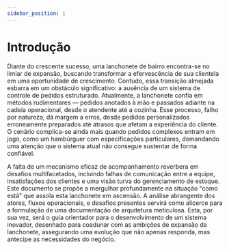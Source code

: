 ```yaml
---
sidebar_position: 1
---
```


# Introdução

Diante do crescente sucesso, uma lanchonete de bairro encontra-se no limiar de expansão, buscando transformar a efervescência de sua clientela em uma oportunidade de crescimento. Contudo, essa transição almejada esbarra em um obstáculo significativo: a ausência de um sistema de controle de pedidos estruturado. Atualmente, a lanchonete confia em métodos rudimentares — pedidos anotados à mão e passados adiante na cadeia operacional, desde o atendente até a cozinha. Esse processo, falho por natureza, dá margem a erros, desde pedidos personalizados erroneamente preparados até atrasos que afetam a experiência do cliente. O cenário complica-se ainda mais quando pedidos complexos entram em jogo, como um hambúrguer com especificações particulares, demandando uma atenção que o sistema atual não consegue sustentar de forma confiável.

A falta de um mecanismo eficaz de acompanhamento reverbera em desafios multifacetados, incluindo falhas de comunicação entre a equipe, insatisfações dos clientes e uma visão turva do gerenciamento de estoque. Este documento se propõe a mergulhar profundamente na situação "como está" que assola esta lanchonete em ascensão. A análise abrangente dos atores, fluxos operacionais, e desafios presentes servirá como alicerce para a formulação de uma documentação de arquitetura meticulosa. Esta, por sua vez, será o guia orientador para o desenvolvimento de um sistema inovador, desenhado para coadunar com as ambições de expansão da lanchonete, assegurando uma evolução que não apenas responda, mas antecipe as necessidades do negócio.
